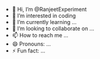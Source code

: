 - 👋 Hi, I’m @RanjeetExperiment
- 👀 I’m interested in coding
- 🌱 I’m currently learning ...
- 💞️ I’m looking to collaborate on ...
- 📫 How to reach me ...
- 😄 Pronouns: ...
- ⚡ Fun fact: ...

<!---
RanjeetExperiment/RanjeetExperiment is a ✨ special ✨ repository because its `README.md` (this file) appears on your GitHub profile.
You can click the Preview link to take a look at your changes.
--->
